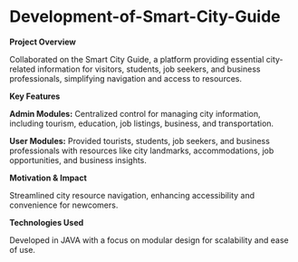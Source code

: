 # Development-of-Smart-City-Guide

**Project Overview**

Collaborated on the Smart City Guide, a platform providing essential city-related information for visitors, students, job seekers, and business professionals, simplifying navigation and access to resources.


**Key Features**

**Admin Modules:** Centralized control for managing city information, including tourism, education, job listings, business, and transportation.

**User Modules:** Provided tourists, students, job seekers, and business professionals with resources like city landmarks, accommodations, job opportunities, and business insights.


**Motivation & Impact**

Streamlined city resource navigation, enhancing accessibility and convenience for newcomers.


**Technologies Used**

Developed in JAVA with a focus on modular design for scalability and ease of use.
